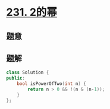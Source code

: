 #  [231. 2的幂](https://leetcode-cn.com/problems/power-of-two/)

## 题意



## 题解



```c++
class Solution {
public:
    bool isPowerOfTwo(int n) {
        return n > 0 && !(n & (n-1));
    }
};
```



```python3

```


